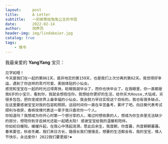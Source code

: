 ```yaml
---
layout:     post
title:      A Letter
subtitle:   一封邮寄给兔兔公主的书信
date:       2022-02-14
author:     饲养员
header-img: img/lindabeier.jpg
catalog: true
tags:
    - 情书
---
```


我最亲爱的 **YangYang** 宝贝：

    见字如晤！
    今天是我们在一起的第861天，是异地恋的第159天，也是我们上次分离的第62天。我觉得好幸运，遇到了你这样的乖巧可爱、美丽体贴的小仙女。
    感觉和宝宝在一起的时光过得真快，眨眼我就毕业了，而你也快毕业了。在我眼里，你一直都是我6岁的小宝贝，看到你，我就会想抱住你。我想给你更好的生活，给你买大House,大钻戒，买很多包包，把你宠成世界上最幸福的小仙女。我会努力早日实现这个目标的。我也有很多缺点，在这里要感谢宝宝对我的包容和照顾。这段时间你一直在辛苦备考，累坏了吧。向日葵代表考试顺利与收获，香槟玫瑰代表这一辈子我只喜欢你一个人。
    你知道吗？我想成为你开心时第一个想分享的人，难过时想依靠的人，想成为你生命里无法缺少的部分，想陪你到牙齿掉光还能一起晒太阳! 感谢宝宝给我的温暖和陪伴。
    你如初日暖阳，缓缓升起，在我心中荡起涟漪，愿此后余生，我度朝，你度暮，共度朝朝暮暮。春来夏往，秋收冬藏，我们来日方长，路很长我们慢慢走，想要的生活都会有，我的宝宝，情人节快乐，永远爱你! 2022我们要更甜!❤️


    
    
